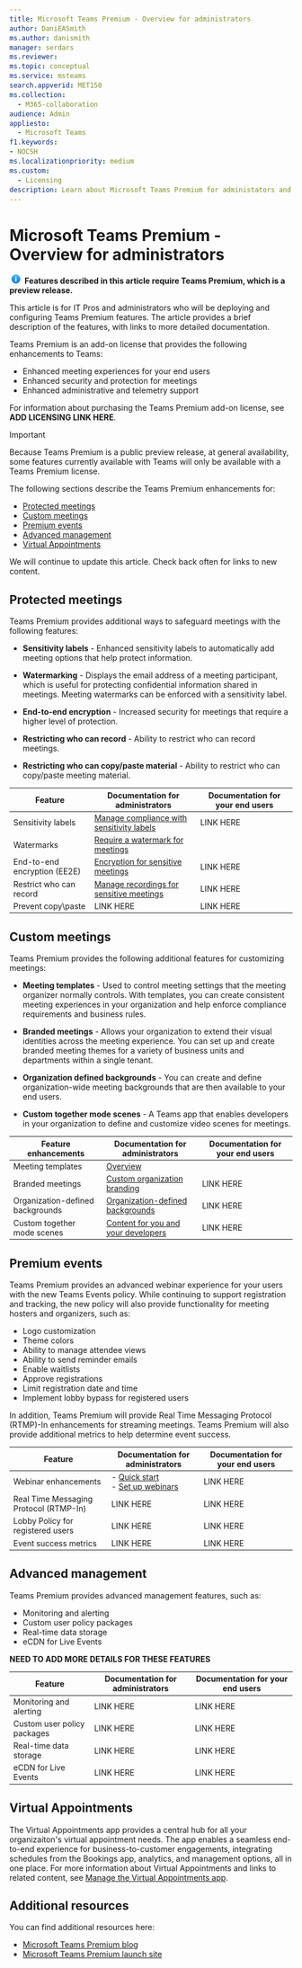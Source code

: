 ```yaml
---
title: Microsoft Teams Premium - Overview for administrators
author: DaniEASmith
ms.author: danismith
manager: serdars
ms.reviewer: 
ms.topic: conceptual
ms.service: msteams
search.appverid: MET150
ms.collection:
  - M365-collaboration
audience: Admin
appliesto:
  - Microsoft Teams
f1.keywords:
- NOCSH
ms.localizationpriority: medium
ms.custom:
  - Licensing
description: Learn about Microsoft Teams Premium for administators and IT Professionals.
---
```


# Microsoft Teams Premium - Overview for administrators

![Information icon](media/info.png) **Features described in this article require Teams Premium, which is a preview release.**

This article is for IT Pros and administrators who will be deploying and configuring Teams Premium features. The article provides a brief description of the features, with links to more detailed documentation.

Teams Premium is an add-on license that provides the following enhancements to Teams:  

-	Enhanced meeting experiences for your end users
-	Enhanced security and protection for meetings 
-	Enhanced administrative and telemetry support

For information about purchasing the Teams Premium add-on license, see **ADD LICENSING LINK HERE**.

> [!IMPORTANT]
> Because Teams Premium is a public preview release, at general availability, some features currently available with Teams will only be available with a Teams Premium license. 

The following sections describe the Teams Premium enhancements for:

- [Protected meetings](#protected-meetings)
- [Custom meetings](#custom-meetings)
- [Premium events](#premium-events)
- [Advanced management](#advanced-management)
- [Virtual Appointments](#virtual-appointments)

We will continue to update this article. Check back often for links to new content.

## Protected meetings

Teams Premium provides additional ways to safeguard meetings with the following features:

- **Sensitivity labels** - Enhanced sensitivity labels to automatically add meeting options that help protect information.

- **Watermarking** - Displays the email address of a meeting participant, which is useful for protecting confidential information shared in meetings. Meeting watermarks can be enforced with a sensitivity label. 

- **End-to-end encryption** - Increased security for meetings that require a higher level of protection.

- **Restricting who can record** - Ability to restrict who can record meetings.

- **Restricting who can copy/paste material** - Ability to restrict who can copy/paste meeting material.



| Feature  | Documentation for administrators | Documentation for your end users |
| -------------------- | ----------- | --------------- |
| Sensitivity labels | [Manage compliance with sensitivity labels](https://review.learn.microsoft.com/en-us/MicrosoftTeams/01-configure-meetings-three-tiers-protection?branch=mikeplum-compliant-meetings#managing-compliance-with-sensitivity-labels-and-meeting-templates) | LINK HERE |
| Watermarks | [Require a watermark for meetings](https://review.learn.microsoft.com/en-us/microsoftteams/10-watermark-meeting-content-video?branch=mikeplum-compliant-meetings) |
| End-to-end encryption (EE2E) | [Encryption for sensitive meetings](https://review.learn.microsoft.com/en-us/microsoftteams/09-end-to-end-encrypted-meetings?branch=mikeplum-compliant-meetings) | LINK HERE |
| Restrict who can record | [Manage recordings for sensitive meetings](https://review.learn.microsoft.com/en-us/microsoftteams/05-manage-meeting-recording-options?branch=mikeplum-compliant-meetings) | LINK HERE |
| Prevent copy\paste | LINK HERE | LINK HERE |




## Custom meetings

Teams Premium provides the following additional features for customizing meetings:

- **Meeting templates** - Used to control meeting settings that the meeting organizer normally controls. With templates, you can create consistent meeting experiences in your organization and help enforce compliance requirements and business rules.

- **Branded meetings** - Allows your organization to extend their visual identities across the meeting experience. You can set up and create branded meeting themes for a variety of business units and departments within a single tenant.

- **Organization defined backgrounds** - You can create and define organization-wide meeting backgrounds that are then available to your end users. 

- **Custom together mode scenes** -  A Teams app that enables developers in your organization to define and customize video scenes for meetings.  

| Feature enhancements | Documentation for administrators | Documentation for your end users |
| -------------------- | ----------- | --------------- |
| Meeting templates | [Overview](https://review.learn.microsoft.com/en-us/microsoftteams/12-custom-meeting-templates-overview?branch=mikeplum-compliant-meetings)|
| Branded meetings | [Custom organization branding](https://review.learn.microsoft.com/en-us/MicrosoftTeams/custom-branding-meetings?branch=heidip-branded-meetings-2022) | LINK HERE |
| Organization-defined backgrounds | [Organization-defined backgrounds](https://review.learn.microsoft.com/en-us/MicrosoftTeams/custom-org-defined-backgrounds?branch=pr-en-us-10519) | LINK HERE |
| Custom together mode scenes | [Content for you and your developers](https://learn.microsoft.com/microsoftteams/platform/apps-in-teams-meetings/teams-together-mode) | LINK HERE |






## Premium events

Teams Premium provides an advanced webinar experience for your users with the new Teams Events policy. While continuing to support registration and tracking, the new policy will also provide functionality for meeting hosters and organizers, such as:

-	Logo customization
-	Theme colors
-	Ability to manage attendee views
-	Ability to send reminder emails
-	Enable waitlists 
-	Approve registrations
-	Limit registration date and time
-	Implement lobby bypass for registered users

In addition, Teams Premium will provide Real Time Messaging Protocol (RTMP)-In enhancements for streaming meetings. Teams Premium will also provide additional metrics to help determine event success.


| Feature | Documentation for administrators | Documentation for your end users |
| -------------------- | ----------- | --------------- |
| Webinar enhancements | - [Quick start](https://review.learn.microsoft.com/en-us/microsoftteams/quick-start-meetings-live-events?branch=mabond-webinar-v2-updates)<br>- [Set up webinars](https://review.learn.microsoft.com/en-us/microsoftteams/set-up-webinars?branch=mabond-webinar-v2-updates) | LINK HERE |
| Real Time Messaging Protocol (RTMP-In) | LINK HERE | LINK HERE |
| Lobby Policy for registered users | LINK HERE | LINK HERE |
| Event success metrics | LINK HERE | LINK HERE |


## Advanced management

Teams Premium provides advanced management features, such as:

- Monitoring and alerting
- Custom user policy packages
- Real-time data storage
- eCDN for Live Events

**NEED TO ADD MORE DETAILS FOR THESE FEATURES**

| Feature  | Documentation for administrators | Documentation for your end users |
| -------------------- | ----------- | --------------- |
| Monitoring and alerting | LINK HERE | LINK HERE |
| Custom user policy packages | LINK HERE | LINK HERE |
| Real-time data storage | LINK HERE | LINK HERE |
| eCDN for Live Events | LINK HERE | LINK HERE |

## Virtual Appointments

The Virtual Appointments app provides a central hub for all your organizaiton's virtual appointment needs. The app enables a seamless end-to-end experience for business-to-customer engagements, integrating schedules from the Bookings app, analytics, and management options, all in one place. For more information about Virtual Appointments and links to related content, see [Manage the Virtual Appointments app](https://review.learn.microsoft.com/en-us/microsoftteams/manage-virtual-appointments-app?branch=v-lanachin-va-app).






## Additional resources

You can find additional resources here:

- [Microsoft Teams Premium blog](https://www.microsoft.com/microsoft-365/blog/2022/10/12/introducing-microsoft-teams-premium-the-better-way-to-meet/)
- [Microsoft Teams Premium launch site](https://www.microsoft.com/en-us/microsoft-teams/premium)



